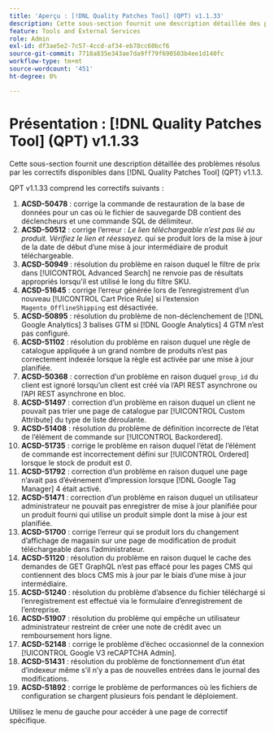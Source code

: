 ```yaml
---
title: 'Aperçu : [!DNL Quality Patches Tool] (QPT) v1.1.33'
description: Cette sous-section fournit une description détaillée des problèmes résolus par les correctifs disponibles dans [!DNL Quality Patches Tool] (QPT) v1.1.33.
feature: Tools and External Services
role: Admin
exl-id: df3ae5e2-7c57-4ccd-af34-eb78cc60bcf6
source-git-commit: 7718a835e343ae7da9ff79f690503b4ee1d140fc
workflow-type: tm+mt
source-wordcount: '451'
ht-degree: 0%

---
```


# Présentation : [!DNL Quality Patches Tool] (QPT) v1.1.33

Cette sous-section fournit une description détaillée des problèmes résolus par les correctifs disponibles dans [!DNL Quality Patches Tool] (QPT) v1.1.3.

QPT v1.1.33 comprend les correctifs suivants :

1. **ACSD-50478** : corrige la commande de restauration de la base de données pour un cas où le fichier de sauvegarde DB contient des déclencheurs et une commande SQL de délimiteur.
1. **ACSD-50512** : corrige l’erreur : *Le lien téléchargeable n’est pas lié au produit. Vérifiez le lien et réessayez.* qui se produit lors de la mise à jour de la date de début d’une mise à jour intermédiaire de produit téléchargeable.
1. **ACSD-50949** : résolution du problème en raison duquel le filtre de prix dans [!UICONTROL Advanced Search] ne renvoie pas de résultats appropriés lorsqu’il est utilisé le long du filtre SKU.
1. **ACSD-51645** : corrige l’erreur générée lors de l’enregistrement d’un nouveau [!UICONTROL Cart Price Rule] si l’extension `Magento_OfflineShipping` est désactivée.
1. **ACSD-50895** : résolution du problème de non-déclenchement de [!DNL Google Analytics] 3 balises GTM si [!DNL Google Analytics] 4 GTM n’est pas configuré.
1. **ACSD-51102** : résolution du problème en raison duquel une règle de catalogue appliquée à un grand nombre de produits n’est pas correctement indexée lorsque la règle est activée par une mise à jour planifiée.
1. **ACSD-50368** : correction d’un problème en raison duquel `group_id` du client est ignoré lorsqu’un client est créé via l’API REST asynchrone ou l’API REST asynchrone en bloc.
1. **ACSD-51497** : correction d’un problème en raison duquel un client ne pouvait pas trier une page de catalogue par [!UICONTROL Custom Attribute] du type de liste déroulante.
1. **ACSD-51408** : résolution du problème de définition incorrecte de l’état de l’élément de commande sur [!UICONTROL Backordered].
1. **ACSD-51735** : corrige le problème en raison duquel l’état de l’élément de commande est incorrectement défini sur [!UICONTROL Ordered] lorsque le stock de produit est *0*.
1. **ACSD-51792** : correction d’un problème en raison duquel une page n’avait pas d’événement d’impression lorsque [!DNL Google Tag Manager] 4 était activé.
1. **ACSD-51471** : correction d’un problème en raison duquel un utilisateur administrateur ne pouvait pas enregistrer de mise à jour planifiée pour un produit fourni qui utilise un produit simple dont la mise à jour est planifiée.
1. **ACSD-51700** : corrige l’erreur qui se produit lors du changement d’affichage de magasin sur une page de modification de produit téléchargeable dans l’administrateur.
1. **ACSD-51120** : résolution du problème en raison duquel le cache des demandes de GET GraphQL n’est pas effacé pour les pages CMS qui contiennent des blocs CMS mis à jour par le biais d’une mise à jour intermédiaire.
1. **ACSD-51240** : résolution du problème d’absence du fichier téléchargé si l’enregistrement est effectué via le formulaire d’enregistrement de l’entreprise.
1. **ACSD-51907** : résolution du problème qui empêche un utilisateur administrateur restreint de créer une note de crédit avec un remboursement hors ligne.
1. **ACSD-52148** : corrige le problème d’échec occasionnel de la connexion [!UICONTROL Google V3 reCAPTCHA Admin].
1. **ACSD-51431** : résolution du problème de fonctionnement d’un état d’indexeur même s’il n’y a pas de nouvelles entrées dans le journal des modifications.
1. **ACSD-51892** : corrige le problème de performances où les fichiers de configuration se chargent plusieurs fois pendant le déploiement.

Utilisez le menu de gauche pour accéder à une page de correctif spécifique.
